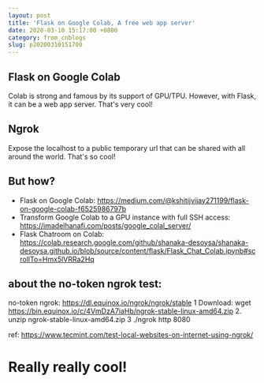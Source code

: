 ```yaml
---
layout: post
title: 'Flask on Google Colab, A free web app server'
date: 2020-03-10 15:17:00 +0800
category: from_cnblogs
slug: p20200310151700
---
```

## Flask on Google Colab
Colab is strong and famous by its support of GPU/TPU. However, with Flask, it can be a web app server. That's very cool!

## Ngrok
Expose the localhost to a public temporary url that can be shared with all around the world. That's so cool!

## But how?
 - Flask on Google Colab: https://medium.com/@kshitijvijay271199/flask-on-google-colab-f6525986797b
 - Transform Google Colab to a GPU instance with full SSH access: https://imadelhanafi.com/posts/google_colal_server/
 - Flask Chatroom on Colab: https://colab.research.google.com/github/shanaka-desoysa/shanaka-desoysa.github.io/blob/source/content/flask/Flask_Chat_Colab.ipynb#scrollTo=Hmx5lVRRa2Hq

## about the no-token ngrok test:
no-token ngrok: https://dl.equinox.io/ngrok/ngrok/stable
1 Download: wget https://bin.equinox.io/c/4VmDzA7iaHb/ngrok-stable-linux-amd64.zip
2.  unzip ngrok-stable-linux-amd64.zip
3   ./ngrok http 8080

ref: https://www.tecmint.com/test-local-websites-on-internet-using-ngrok/


# Really really cool!
